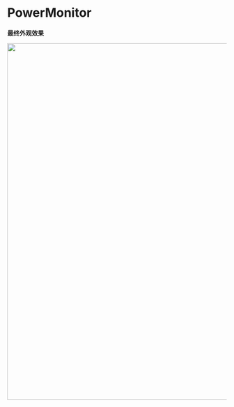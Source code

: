 
# PowerMonitor

**最终外观效果**
<div align=center><img align="center" src="https://github.com/zhbi98/power-monitor/blob/main/image/power_monitor.png" alt="GitHub" title="GitHub,Social Coding" width="1314" height="819"/></div>
